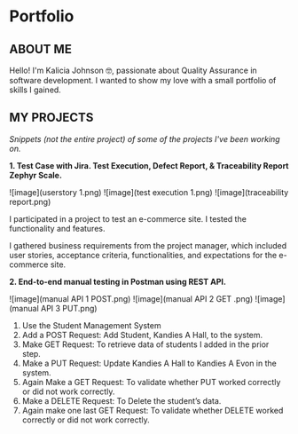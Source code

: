 # Portfolio
## ABOUT ME

Hello! I'm Kalicia Johnson 🤓, passionate about Quality Assurance in software development. I wanted to show my love with a small portfolio of skills I gained. 

## MY PROJECTS 

*Snippets (not the entire project) of some of the projects I've been working on.*

**1. Test Case with Jira. Test Execution, Defect Report, & Traceability Report Zephyr Scale.**

![image](userstory 1.png) ![image](test execution 1.png) ![image](traceability report.png) 

I participated in a project to test an e-commerce site. I tested the functionality and features.

I gathered business requirements from the project manager, which included user stories, acceptance criteria, functionalities, and expectations for the e-commerce site.


**2. End-to-end manual testing in Postman using REST API.**

![image](manual API 1 POST.png) ![image](manual API 2 GET .png) ![image](manual API 3 PUT.png) 

1. Use the Student Management System
2. Add a POST Request: Add Student, Kandies A Hall, to the system.
3. Make GET Request: To retrieve data of students I added in the  prior step.
4. Make a PUT Request: Update Kandies A Hall to Kandies A Evon in the system.
5. Again Make a GET Request: To validate whether PUT worked correctly or did not work correctly.
6. Make a DELETE Request: To Delete the student’s data.
7. Again make one last GET Request: To validate whether DELETE worked correctly or did not work correctly. 
